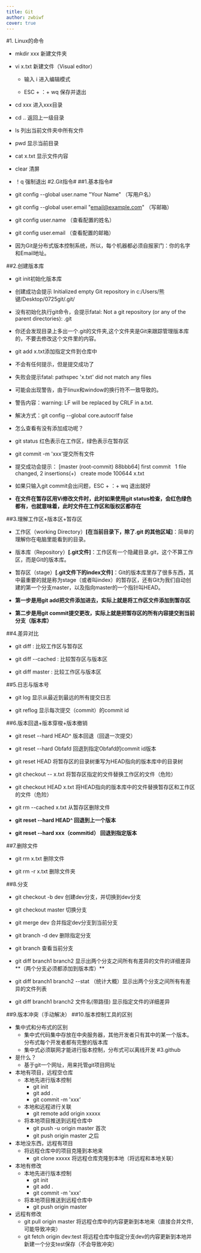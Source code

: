 ```yaml
---
title: Git
author: zwbiwf
cover: true
---
```


#1. Linux的命令

- mkdir xxx 新建文件夹


- vi x.txt 新建文件（Visual editor）


	- 输入 i 进入编辑模式


	- ESC + ：+ wq 保存并退出


- cd xxx 进入xxx目录


- cd .. 返回上一级目录


- ls 列出当前文件夹中所有文件

- pwd 显示当前目录


- cat x.txt 显示文件内容


- clear 清屏

- ！q 强制退出
#2.Git指令#
##1.基本指令#

- git config --global user.name "Your Name"     （写用户名）

-  git config --global user.email "email@example.com"     （写邮箱）
 
- git config user.name    （查看配置的姓名）

- git config user.email    （查看配置的邮箱）

- 因为Git是分布式版本控制系统，所以，每个机器都必须自报家门：你的名字和Email地址。
 
##2.创建版本库
- git init初始化版本库


-	创建成功会提示 Initialized empty Git repository in c:/Users/熊键/Desktop/0725git/.git/


-	没有初始化执行git命令，会提示fatal: Not a git repository (or any of the parent directories): .git


-	你还会发现目录上多出一个.git的文件夹,这个文件夹是Git来跟踪管理版本库的，不要去修改这个文件里的内容。


-	git add x.txt添加指定文件到仓库中


-	不会有任何提示，但是提交成功了


-	失败会提示fatal: pathspec 'x.txt' did not match any files


-	可能会出现警告，由于linux和window的换行符不一致导致的。


-	警告内容：warning: LF will be replaced by CRLF in a.txt. 


-	解决方式：git config --global core.autocrlf false 


-	怎么查看有没有添加成功呢？


-	git status 红色表示在工作区，绿色表示在暂存区


-	git commit -m 'xxx'提交所有文件


-	提交成功会提示：												[master (root-commit) 88bbb64] first commit
 	1 file changed, 2 insertions(+)
 	create mode 100644 x.txt


-   如果只输入git commit会出问题，ESC + ：+ wq 退出就好

-   **在文件在暂存区用Vi修改文件时，此时如果使用git status检查，会红色绿色都有，也就意味着，此时文件在工作区和版权区都存在**

##3.理解工作区+版本区+暂存区

- 工作区（working Directory）**[在当前目录下，除了.git 的其他区域]**：简单的理解你在电脑里能看到的目录。


- 版本库（Repository）**[.git文件]**：工作区有一个隐藏目录.git，这个不算工作区，而是Git的版本库。


- 暂存区（stage）**[.git文件下的index文件]**：Git的版本库里存了很多东西，其中最重要的就是称为stage（或者叫index）的暂存区，还有Git为我们自动创建的第一个分支master，以及指向master的一个指针叫HEAD。


- **第一步是用git add把文件添加进去，实际上就是将工作区文件添加到暂存区**


- **第二步是用git commit提交更改，实际上就是把暂存区的所有内容提交到当前分支（版本库）**

##4.差异对比

- git diff : 比较工作区与暂存区
 
- git diff --cached : 比较暂存区与版本区
 
- git diff master : 比较工作区与版本区


##5.日志与版本号

- git log 显示从最近到最远的所有提交日志

- git reflog 显示每次提交（commit）的commit id

        

##6.版本回退+版本穿梭+版本撤销
- git reset --hard HEAD^ 版本回退（回退一次提交）

- git reset --hard Obfafd 回退到指定Obfafd的commit id版本


- git reset HEAD 将暂存区的目录树重写为HEAD指向的版本库中的目录树


- git checkout -- x.txt 将暂存区指定的文件替换工作区的文件（危险）


- git checkout HEAD x.txt 将HEAD指向的版本库中的文件替换暂存区和工作区的文件（危险）


- git rm --cached x.txt 从暂存区删除文件
- **git reset --hard HEAD^  回退到上一个版本**
- **git reset --hard xxx（commitid） 回退到指定版本**

##7.删除文件
- git rm x.txt 删除文件


- git rm -r x.txt 删除文件夹

##8.分支
- git checkout -b dev 创建dev分支，并切换到dev分支


- git checkout master 切换分支


- git merge dev 合并指定dev分支到当前分支


- git branch -d dev 删除指定分支


- git branch 查看当前分支


- git diff branch1 branch2 显示出两个分支之间所有有差异的文件的详细差异**（两个分支必须都添加到版本库）**


- git diff branch1 branch2 --stat （统计大概）显示出两个分支之间所有有差异的文件列表


- git diff branch1 branch2 文件名(带路径) 显示指定文件的详细差异

##9.版本冲突（手动解决）
##10.版本控制工具的区别
* 集中式和分布式的区别
	* 集中式代码集中存放在中央服务器，其他开发者只有其中的某一个版本。分布式每个开发者都有完整的版本库
	* 集中式必须联网才能进行版本控制，分布式可以离线开发
#3.github
* 是什么？
	* 基于git一个网址，用来托管git项目网址
* 本地有项目，远程空仓库
	* 本地先进行版本控制
		* git init
		* git add .
		* git commit -m 'xxx'
	* 本地和远程进行关联
		* git remote add origin xxxxx
	* 将本地项目推送到远程仓库中
		* git push -u origin master 首次
		* git push origin master 之后
* 本地没东西，远程有项目
	* 将远程仓库中的项目克隆到本地来
		* git clone xxxxx  将远程仓库克隆到本地（将远程和本地关联） 
* 本地有修改
	* 本地先进行版本控制
		* git init
		* git add .
		* git commit -m 'xxx'
	* 将本地项目推送到远程仓库中
		* git push origin master
* 远程有修改
	* git pull origin master 将远程仓库中的内容更新到本地来（直接合并文件,可能导致冲突）
	* git fetch origin dev:test 将远程仓库中指定分支dev的内容更新到本地并新建一个分支test保存（不会导致冲突）




